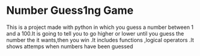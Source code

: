 #  Number Guess1ng Game
This is a  project made with python  in which you guess a number between 1 and a 100.It is going to tell you to go higher or lower until you guess the number the it wants,then you win
.It includes functions ,logical operators .It shows attemps when numbers have been guessed
